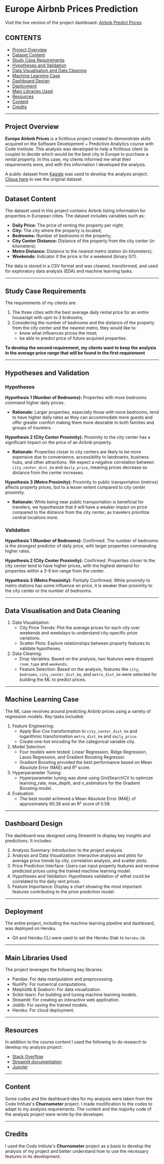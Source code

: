 # Europe Airbnb Prices Prediction  

Visit the live version of the project dashboard: [Airbnb Predict Prices](https://airbnb-predict-prices-fa26d424b166.herokuapp.com/)

## CONTENTS
  
* [Project Overview](#project-overview) 
* [Dataset Content](#dataset-content)   
* [Study Case Requirements](#study-case-requirements) 
* [Hypotheses and Validation](#hypotheses-and-validation)   
* [Data Visualisation and Data Cleaning](#data-visualisation-and-data-cleaning) 
* [Machine Learning Case](#machine-learning-case)
* [Dashboard Design](#dashboard-design) 
* [Deployment](#deployment) 
* [Main Libraries Used](#main-libraries-used)
* [Resources](#resources)
* [Content](#content)
* [Credits](#credits)  

- - - 

## Project Overview

**Europe Airbnb Prices** is a fictitious project created to demonstrate skills acquired on the Software Development + Predictive Analytics course with Code Institute.
This analysis was developed to help a fictitious client (a couple) to decide which would be the best city in Europe to purchase a rental property.
In this case, my clients informed me what their requirements were, and with this information I developed the analysis.

A public dataset from [Kaggle](https://www.kaggle.com/) was used to develop the analysis project. [Clique here](https://www.kaggle.com/datasets/cahyaalkahfi/airbnb-european-cities-join) to see the original dataset.

- - -

## Dataset Content

The dataset used in this project contains Airbnb listing information for properties in European cities. The dataset includes variables such as:
* **Daily Price:** The price of renting the property per night;
* **City:** The city where the property is located;
* **Bedrooms:** Number of bedrooms in the property;
* **City Center Distance:** Distance of the property from the city center (in kilometers);
* **Metro Distance:** Distance to the nearest metro station (in kilometers);
* **Weekends:** Indicator if the price is for a weekend (binary 0/1).

The data is stored in a CSV format and was cleaned, transformed, and used for exploratory data analysis (EDA) and machine learning tasks.

- - -

## Study Case Requirements

The requirements of my clients are:

1. The three cities with the best average daily rental price for an entire house/apt with upm to 3 brdrooms;
2. Considering the number of bedrooms and the distance of the property from the city center and the nearest metro, they would like to:
   * know what influences prices the most;
   * be able to predict price of future acquired properties.

**To develop the second requirement, my clients want to keep the analysis in the average price range that will be found in the first requirement**  

- - -

## Hypotheses and Validation 

### Hypotheses

**Hypothesis 1 (Number of Bedrooms):** Properties with more bedrooms command higher daily prices.
 + **Rationale:** Larger properties, especially those with more bedrooms, tend to have higher daily rates as they can accommodate more guests and offer greater comfort making them more desirable to both families and groups of travelers.

**Hypothesis 2 (City Center Proximity):** Proximity to the city center has a significant impact on the price of an Airbnb property.
 + **Rationale:** Properties closer to city centers are likely to be more expensive due to convenience, accessibility to landmarks, business hubs, and other attractions. We expect a negative correlation between `city_center_dist_km` and `daily_price`, meaning prices decrease as distance from the center increases.

**Hypothesis 3 (Metro Proximity):** Proximity to public transportation (metros) affects property prices, but to a lesser extent compared to city center proximity.
 + **Rationale:** While being near public transportation is beneficial for travelers, we hypothesize that it will have a weaker impact on price compared to the distance from the city center, as travelers prioritize central locations more.

### Validation

**Hypothesis 1 (Number of Bedrooms):** Confirmed. The number of bedrooms is the strongest predictor of daily price, with larger properties commanding higher rates.

**Hypothesis 2 (City Center Proximity):** Confirmed. Properties closer to the city center tend to have higher prices, with the highest demand for properties within a 3-6 km range from the center.

**Hypothesis 3 (Metro Proximity):** Partially Confirmed. While proximity to metro stations has some influence on price, it is weaker than proximity to the city center or the number of bedrooms.

- - -

## Data Visualisation and Data Cleaning  

1. Data Visualization:
   + City Price Trends: Plot the average prices for each city over weekends and weekdays to understand city-specific price variations.
   + Scatter Plots: Explore relationships between property features to validate hypotheses.
2. Data Cleaning:
   + Drop Variables: Based on the analysis, two features were dropped: `room_type` and `weekends`.
   + Feature Selection: Based on the analysis, features like `city`, `bedrooms`, `city_center_dist_km`, and `metro_dist_km` were selected for building the ML to predict prices.
   
- - -

## Machine Learning Case

The ML case revolves around predicting Airbnb prices using a variety of regression models. Key tasks included:

1. Feature Engineering:
   + Apply Box-Cox transformation to `city_center_dist_km` and logarithmic transformation `metro_dist_km` and `daily_price`.
   + Create one-hot encoding for the categorical variable city.
2. Model Selection:
   + Four models were tested: Linear Regression, Ridge Regression, Lasso Regression, and Gradient Boosting Regressor.
   + Gradient Boosting provided the best performance based on Mean Absolute Error (MAE) and R² score.
3. Hyperparameter Tuning:
   + Hyperparameter tuning was done using GridSearchCV to optimize learning_rate, max_depth, and n_estimators for the Gradient Boosting model.
4. Evaluation:
   + The best model achieved a Mean Absolute Error (MAE) of approximately 60.38 and an R² score of 0.58.

---

## Dashboard Design

The dashboard was designed using Streamlit to display key insights and predictions. It includes:

1. Analysis Summary: Introduction to the project analysis.
2. Analysis and Data Visualization: Interactive analysis and plots for average price trends by city, correlation analysis, and scatter plots.
3. Price Prediction Interface: Users can input property features and receive predicted prices using the trained machine learning model.
4. Hypotheses and Validation: Hypotheses validation of wthat could be correlated to the daily rent prices. 
5. Feature Importance: Display a chart showing the most important features contributing to the price prediction model.

- - -

## Deployment

The entire project, including the machine learning pipeline and dashboard, was deployed on Heroku.

- Git and Heroku CLI were used to set the Heroku Stak to `heroku-20`.

- - -

## Main Libraries Used

The project leverages the following key libraries:

- Pandas: For data manipulation and preprocessing.
- NumPy: For numerical computations.
- Matplotlib & Seaborn: For data visualization.
- Scikit-learn: For building and tuning machine learning models.
- Streamlit: For creating an interactive web application.
- Joblib: For saving the trained models.
- Heroku: For cloud deployment.

- - -

## Resources

In addition to the course content I used the following to do research to develop my analysis project:

- [Stack Overflow](http://stackoverflow.com)
- [Streamlit documentation](https://docs.streamlit.io/)
- [Jupyter](https://jupyter.org/)

- - - 

## Content

Some codes and the dashboard idea for my analysis were taken from the Code Intitute's **Churnometer** project. I made modification to the codes to adapt to my analysis requirements.
The content and the majority code of the analysis project were wrote by the developer.

- - - 

## Credits

I used the Code Intitute's **Churnometer** project as a basis to develop the analysis of my project and better understand how to use the necessary features in its development.
